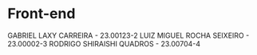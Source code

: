 # Front-end
GABRIEL LAXY CARREIRA - 
23.00123-2 LUIZ MIGUEL ROCHA SEIXEIRO - 23.00002-3 
RODRIGO SHIRAISHI QUADROS - 23.00704-4
